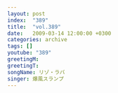 ```yaml
---
layout: post
index:  "389"
title:  "vol.389"
date:   2009-03-14 12:00:00 +0300
categories: archive
tags: []
youtube: "389"
greetingM: 
greetingT: 
songName: リゾ・ラバ
singer: 爆風スランプ
---
```

